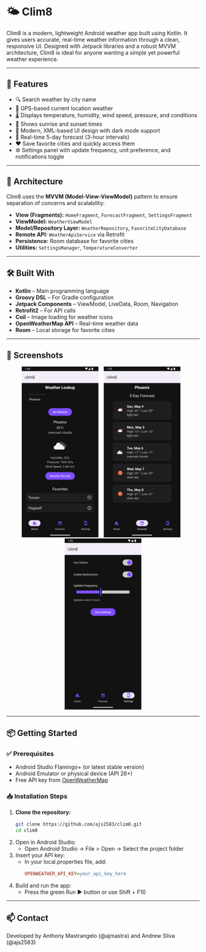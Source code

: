 # 🌤️ Clim8

Clim8 is a modern, lightweight Android weather app built using Kotlin. It gives users accurate, real-time weather information through a clean, responsive UI. Designed with Jetpack libraries and a robust MVVM architecture, Clim8 is ideal for anyone wanting a simple yet powerful weather experience.

---

## 🚀 Features

- 🔍 Search weather by city name
- 📍 GPS-based current location weather
- 🌡️ Displays temperature, humidity, wind speed, pressure, and conditions
- 🌇 Shows sunrise and sunset times
- 🎨 Modern, XML-based UI design with dark mode support
- 🔄 Real-time 5-day forecast (3-hour intervals)
- ❤️ Save favorite cities and quickly access them
- ⚙️ Settings panel with update frequency, unit preference, and notifications toggle

---

## 🧱 Architecture

Clim8 uses the **MVVM (Model-View-ViewModel)** pattern to ensure separation of concerns and scalability:

- **View (Fragments):** `HomeFragment`, `ForecastFragment`, `SettingsFragment`
- **ViewModel:** `WeatherViewModel`
- **Model/Repository Layer:** `WeatherRepository`, `FavoriteCityDatabase`
- **Remote API:** `WeatherApiService` via Retrofit
- **Persistence:** Room database for favorite cities
- **Utilities:** `SettingsManager`, `TemperatureConverter`

---

## 🛠️ Built With

- **Kotlin** – Main programming language
- **Groovy DSL** – For Gradle configuration
- **Jetpack Components** – ViewModel, LiveData, Room, Navigation
- **Retrofit2** – For API calls
- **Coil** – Image loading for weather icons
- **OpenWeatherMap API** – Real-time weather data
- **Room** – Local storage for favorite cities

---

## 📱 Screenshots

<p align="center">
  <img src="screenshots/homefrag.png" alt="Home" width="200" style="margin-right: 10px;">
  <img src="screenshots/forecastfrag.png" alt="Forecast" width="200" style="margin-right: 10px;">
  <img src="screenshots/settingsfrag.png" alt="Settings" width="200">
</p>


---

## 📦 Getting Started

### ✅ Prerequisites

- Android Studio Flamingo+ (or latest stable version)
- Android Emulator or physical device (API 26+)
- Free API key from [OpenWeatherMap](https://openweathermap.org/api)

### 📥 Installation Steps

1. **Clone the repository:**
   ```bash
   git clone https://github.com/ajs2583/clim8.git
   cd clim8
2. Open in Android Studio:
   - Open Android Studio → File > Open → Select the project folder
3. Insert your API key:
   - In your local.properties file, add:
        ```ini
        OPENWEATHER_API_KEY=your_api_key_here
        ```
4. Build and run the app:
   - Press the green Run ▶️ button or use Shift + F10

---

## 📫 Contact
Developed by Anthony Mastrangelo (@ajmastra) and Andrew Sliva (@ajs2583)


